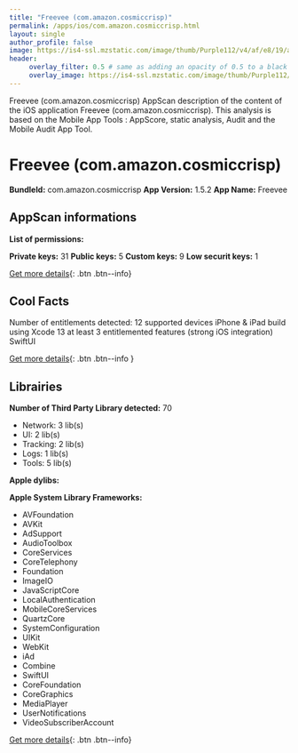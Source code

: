 ```yaml
---
title: "Freevee (com.amazon.cosmiccrisp)"
permalink: /apps/ios/com.amazon.cosmiccrisp.html
layout: single
author_profile: false
image: https://is4-ssl.mzstatic.com/image/thumb/Purple112/v4/af/e8/19/afe819d3-cbfb-3a39-5870-f2c36e6041df/AppIcon-1x_U007emarketing-0-10-0-85-220.png/512x512bb.jpg
header: 
     overlay_filter: 0.5 # same as adding an opacity of 0.5 to a black background
     overlay_image: https://is4-ssl.mzstatic.com/image/thumb/Purple112/v4/af/e8/19/afe819d3-cbfb-3a39-5870-f2c36e6041df/AppIcon-1x_U007emarketing-0-10-0-85-220.png/512x512bb.jpg
---
```

Freevee (com.amazon.cosmiccrisp) AppScan description of the content of the iOS application Freevee (com.amazon.cosmiccrisp). This analysis is based on the Mobile App Tools : AppScore, static analysis, Audit and the Mobile Audit App Tool.

# Freevee (com.amazon.cosmiccrisp)

**BundleId:** com.amazon.cosmiccrisp
**App Version:** 1.5.2
**App Name:** Freevee


## AppScan informations 

**List of permissions:** 
  
  
**Private keys:** 31
**Public keys:** 5
**Custom keys:** 9
**Low securit keys:** 1
  
[Get more details](/pricing.html){: .btn .btn--info}

## Cool Facts

Number of entitlements detected: 12
supported devices iPhone & iPad
build using Xcode 13
at least 3 entitlemented features (strong iOS integration)
SwiftUI
  
[Get more details](/pricing.html){: .btn .btn--info }

## Librairies 
**Number of Third Party Library detected:** 70
- Network: 3 lib(s)
- UI: 2 lib(s)
- Tracking: 2 lib(s)
- Logs: 1 lib(s)
- Tools: 5 lib(s)


**Apple dylibs:**


**Apple System Library Frameworks:**
- AVFoundation
- AVKit
- AdSupport
- AudioToolbox
- CoreServices
- CoreTelephony
- Foundation
- ImageIO
- JavaScriptCore
- LocalAuthentication
- MobileCoreServices
- QuartzCore
- SystemConfiguration
- UIKit
- WebKit
- iAd
- Combine
- SwiftUI
- CoreFoundation
- CoreGraphics
- MediaPlayer
- UserNotifications
- VideoSubscriberAccount


  
[Get more details](/pricing.html){: .btn .btn--info}

